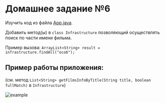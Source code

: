 # Домашнее задание №6

Изучить код из файла [App.java](App.java).

Добавить метод(ы) в `class Infrastructure` позволяющий осуществлять поиск по части имени фильма.

Пример вызова: `ArrayList<String> result = infrastructure.findAll("особ");`

## Пример работы приложения:

(см. метод `List<String> getFilmsInfoByTitle(String title, boolean fullMatch)` в `Infrastructure`)

![example](https://user-images.githubusercontent.com/109767480/206904906-db9cd69a-2f5d-45ab-9773-aee67999266b.png)
